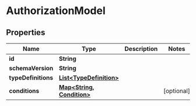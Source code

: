 

# AuthorizationModel


## Properties

| Name | Type | Description | Notes |
|------------ | ------------- | ------------- | -------------|
|**id** | **String** |  |  |
|**schemaVersion** | **String** |  |  |
|**typeDefinitions** | [**List&lt;TypeDefinition&gt;**](TypeDefinition.md) |  |  |
|**conditions** | [**Map&lt;String, Condition&gt;**](Condition.md) |  |  [optional] |




